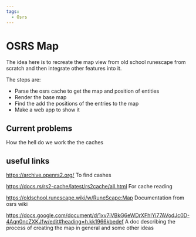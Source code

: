 ```yaml
---
tags:
  - Osrs
---
```


# OSRS Map

The idea here is to recreate the map view from old school runescape from scratch and then integrate other features into it.

The steps are:

- Parse the osrs cache to get the map and position of entities
- Render the base map
- Find the add the positions of the entries to the map
- Make a web app to show it

## Current problems

How the hell do we work the the caches

## useful links

<https://archive.openrs2.org/>
To find cashes

<https://docs.rs/rs2-cache/latest/rs2cache/all.html>
For cache reading

<https://oldschool.runescape.wiki/w/RuneScape:Map>
Documentation from osrs wiki

<https://docs.google.com/document/d/1xv7iVBkG6eWDrXFhIYi77AVodJc0D-4Aqn0ncZXKJfw/edit#heading=h.kk1966kbedef>
A doc describing the process of creating the map in general and some other ideas
